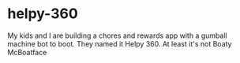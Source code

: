 # helpy-360
My kids and I are building a chores and rewards app with a gumball machine bot to boot. They named it Helpy 360. At least it's not Boaty McBoatface
